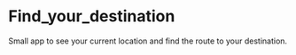 # Find_your_destination
Small app to see your current location and find the route to your destination.
